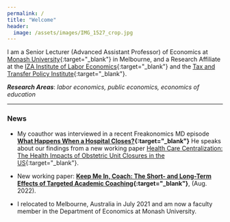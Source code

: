```yaml
---
permalink: /
title: "Welcome"
header:
  image: /assets/images/IMG_1527_crop.jpg
---
```


I am a Senior Lecturer (Advanced Assistant Professor) of Economics at [Monash University](https://research.monash.edu/en/persons/stefanie-fischer){:target="_blank"} in Melbourne, and a Research Affiliate at the [IZA Institute of Labor Economics](https://www.iza.org/){:target="_blank"} and the [Tax and Transfer Policy Institute](https://taxpolicy.crawford.anu.edu.au/){:target="_blank"}.  

***Research Areas***: *labor economics, public economics, economics of education*

---

### News

- My coauthor was interviewed in a recent Freakonomics MD episode **[What Happens When a Hospital Closes?](https://freakonomics.com/podcast/what-happens-when-a-hospital-closes/){:target="_blank"}** He speaks about our findings from a new working paper [Health Care Centralization: The Health Impacts of Obstetric Unit Closures in the US](/assets/docs/frw_reduced_form_manuscript.pdf){:target="_blank"}. 

- New working paper: **[Keep Me In, Coach: The Short- and Long-Term Effects of Targeted Academic Coaching](/assets/docs/coaching_v3.pdf){:target="_blank"}**, (Aug. 2022).

- I relocated to Melbourne, Australia in July 2021 and am now a faculty member in the Department of Economics at Monash University. 
